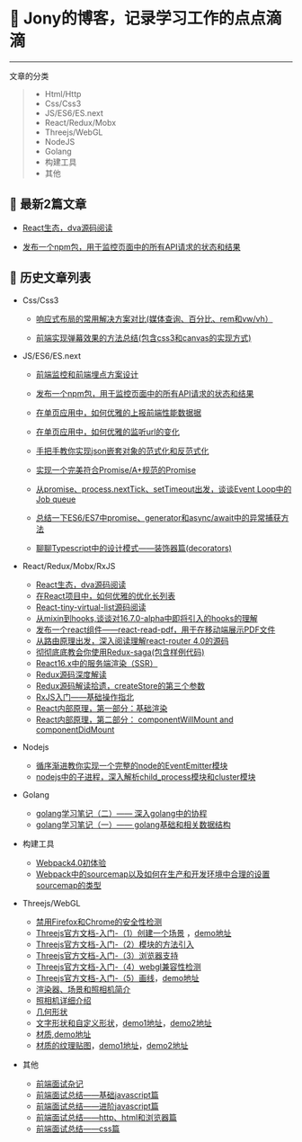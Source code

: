 # 🌱 Jony的博客，记录学习工作的点点滴滴

------

文章的分类

> * Html/Http
> * Css/Css3
> * JS/ES6/ES.next
> * React/Redux/Mobx
> * Threejs/WebGL
> * NodeJS
> * Golang
> * 构建工具
> * 其他


## 🌱 最新2篇文章 

  - [React生态，dva源码阅读](https://github.com/forthealllight/blog/issues/41)
  
  - [发布一个npm包，用于监控页面中的所有API请求的状态和结果](https://github.com/forthealllight/blog/issues/40)
  
  


## 🌱 历史文章列表
* Css/Css3

    * [响应式布局的常用解决方案对比(媒体查询、百分比、rem和vw/vh）](https://github.com/forthealllight/blog/issues/13)
    
    * [前端实现弹幕效果的方法总结(包含css3和canvas的实现方式)](https://github.com/forthealllight/blog/issues/17)
   
* JS/ES6/ES.next

    * [前端监控和前端埋点方案设计](https://github.com/forthealllight/blog/issues/23)
    
    * [发布一个npm包，用于监控页面中的所有API请求的状态和结果](https://github.com/forthealllight/blog/issues/40)
    
    * [在单页应用中，如何优雅的上报前端性能数据据](https://github.com/forthealllight/blog/issues/38)
    
    * [在单页应用中，如何优雅的监听url的变化](https://github.com/forthealllight/blog/issues/37)
    
    * [手把手教你实现json嵌套对象的范式化和反范式化](https://github.com/forthealllight/blog/issues/12)
    
    * [实现一个完美符合Promise/A+规范的Promise](https://github.com/forthealllight/blog/issues/4)
    
    * [从promise、process.nextTick、setTimeout出发，谈谈Event Loop中的Job queue](https://github.com/forthealllight/blog/issues/5)
    
    * [总结一下ES6/ES7中promise、generator和async/await中的异常捕获方法](https://github.com/forthealllight/blog/issues/16)
    
    * [聊聊Typescript中的设计模式——装饰器篇(decorators)](https://github.com/forthealllight/blog/issues/33)
    
    
* React/Redux/Mobx/RxJS

    * [React生态，dva源码阅读](https://github.com/forthealllight/blog/issues/41)
    * [在React项目中，如何优雅的优化长列表](https://github.com/forthealllight/blog/issues/31)
    * [React-tiny-virtual-list源码阅读](https://github.com/forthealllight/blog/issues/32)
    * [从mixin到hooks,谈谈对16.7.0-alpha中即将引入的hooks的理解](https://github.com/forthealllight/blog/issues/29)
    * [发布一个react组件——react-read-pdf，用于在移动端展示PDF文件](https://github.com/forthealllight/blog/issues/27)
    * [从路由原理出发，深入阅读理解react-router 4.0的源码](https://github.com/forthealllight/blog/issues/26)
    * [彻彻底底教会你使用Redux-saga(包含样例代码)](https://github.com/forthealllight/blog/issues/14)
    * [React16.x中的服务端渲染（SSR）](https://github.com/forthealllight/blog/issues/7)
    * [Redux源码深度解读 ](https://github.com/forthealllight/blog/issues/10)
    * [Redux源码解读拾遗，createStore的第三个参数](https://github.com/forthealllight/blog/issues/11)
    * [RxJS入门——基础操作指北](https://github.com/forthealllight/blog/issues/3)
    * [React内部原理，第一部分：基础渲染 ](https://github.com/forthealllight/blog/issues/1)
    * [React内部原理，第二部分： componentWillMount and componentDidMount](https://github.com/forthealllight/blog/issues/2)
    
* Nodejs

    * [循序渐进教你实现一个完整的node的EventEmitter模块](https://github.com/forthealllight/blog/issues/21)
    * [nodejs中的子进程，深入解析child_process模块和cluster模块](https://github.com/forthealllight/blog/issues/24)
    
* Golang

    * [golang学习笔记（二）—— 深入golang中的协程](https://github.com/forthealllight/blog/issues/36)
    * [golang学习笔记（一）—— golang基础和相关数据结构](https://github.com/forthealllight/blog/issues/30)
    
* 构建工具

    * [Webpack4.0初体验](https://github.com/forthealllight/blog/issues/9)
    * [Webpack中的sourcemap以及如何在生产和开发环境中合理的设置sourcemap的类型](https://github.com/forthealllight/blog/issues/6)
    
* Threejs/WebGL

    * [禁用Firefox和Chrome的安全性检测](https://github.com/forthealllight/learn-threejs/blob/master/demo0.md)
    * [Threejs官方文档-入门-（1）创建一个场景](https://github.com/forthealllight/learn-threejs/blob/master/demo1.md)  ，[demo地址](https://github.com/forthealllight/learn-threejs/blob/master/demo/demo1.html)
    * [Threejs官方文档-入门-（2）模块的方法引入](https://github.com/forthealllight/learn-threejs/blob/master/demo2.md)
    * [Threejs官方文档-入门-（3）浏览器支持](https://github.com/forthealllight/learn-threejs/blob/master/demo3.md)
    * [Threejs官方文档-入门-（4）webgl兼容性检测](https://github.com/forthealllight/learn-threejs/blob/master/demo4.md)
    * [Threejs官方文档-入门-（5）画线](https://github.com/forthealllight/learn-threejs/blob/master/demo5.md)，[demo地址](https://github.com/forthealllight/learn-threejs/blob/master/demo/demo5.html)
    * [渲染器、场景和照相机简介](https://github.com/forthealllight/learn-threejs/blob/master/demo6.md)
    * [照相机详细介绍](https://github.com/forthealllight/learn-threejs/blob/master/demo7.md)
    * [几何形状](https://github.com/forthealllight/learn-threejs/blob/master/demo8.md)
    * [文字形状和自定义形状](https://github.com/forthealllight/learn-threejs/blob/master/demo9.md)，[demo1地址](https://github.com/forthealllight/learn-threejs/blob/master/demo/demo9-1.html)，[demo2地址](https://github.com/forthealllight/learn-threejs/blob/master/demo/demo9-2.html)
    * [材质](https://github.com/forthealllight/learn-threejs/blob/master/demo10.md),[demo地址](https://github.com/forthealllight/learn-threejs/blob/master/demo/demo10.html)
    * [材质的纹理贴图](https://github.com/forthealllight/learn-threejs/blob/master/demo11.md)，[demo1地址](https://github.com/forthealllight/learn-threejs/blob/master/demo/demo11-1.html)，[demo2地址](https://github.com/forthealllight/learn-threejs/blob/master/demo/demo11-2.html)
    
 * 其他
 
    * [前端面试杂记](https://github.com/forthealllight/blog/blob/master/src/review.md)
    * [前端面试总结——基础javascript篇](https://github.com/forthealllight/blog/issues/15)
    * [前端面试总结——进阶javascript篇](https://github.com/forthealllight/blog/issues/18)
    * [前端面试总结——http、html和浏览器篇](https://github.com/forthealllight/blog/issues/19)
    * [前端面试总结——css篇](https://github.com/forthealllight/blog/issues/20)

 
